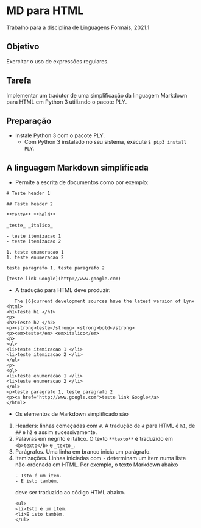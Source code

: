# MD para HTML

Trabalho para a disciplina de Linguagens Formais, 2021.1

## Objetivo

Exercitar o uso de expressões regulares.

## Tarefa

Implementar um tradutor de uma simplificação da linguagem Markdown para HTML em Python 3 utilizndo o pacote PLY.

## Preparação

* Instale Python 3 com o pacote PLY. 
  - Com Python 3 instalado no seu sistema, execute `$ pip3 install PLY`.

## A linguagem Markdown simplificada 

- Permite a escrita de documentos como por exemplo:
```
# Teste header 1

## Teste header 2

**teste** **bold**

_teste_ _italico_

- teste itemizacao 1
- teste itemizacao 2

1. teste enumeracao 1
1. teste enumeracao 2

teste paragrafo 1, teste paragrafo 2

[teste link Google](http://www.google.com)
```

- A tradução para HTML deve produzir:
```
   The [6]current development sources have the latest version of Lynx
<html>
<h1>Teste h1 </h1>
<p>
<h2>Teste h2 </h2>
<p><strong>teste</strong> <strong>bold</strong>
<p><em>teste</em> <em>italico</em>
<p>
<ul>
<li>teste itemizacao 1 </li>
<li>teste itemizacao 2 </li>
</ul>
<p>
<ol>
<li>teste enumeracao 1 </li>
<li>teste enumeracao 2 </li>
</ol>
<p>teste paragrafo 1, teste paragrafo 2
<p><a href="http://www.google.com">teste link Google</a>
</html>
```

- Os elementos de Markdown simplificado são
1. Headers: linhas começadas com `#`. A tradução de `#` para HTML é `h1`, de `##` é `h2` e assim sucessivamente.
2. Palavras em negrito e itálico. O texto `**texto**` é traduzido em `<b>texto</b>` e `_texto_`.
3. Parágrafos. Uma linha em branco inicia um parágrafo. 
4. Itemizações. Linhas iniciadas com `-` determinam um item numa lista não-ordenada em HTML. Por exemplo, o texto Markdown abaixo     
   ```
   - Isto é um item.
   - E isto também.
   ``` 
   deve ser traduzido ao código HTML abaixo.
   ```
   <ul>
   <li>Isto é um item.
   <li>E isto também.
   </ul>
   ```





